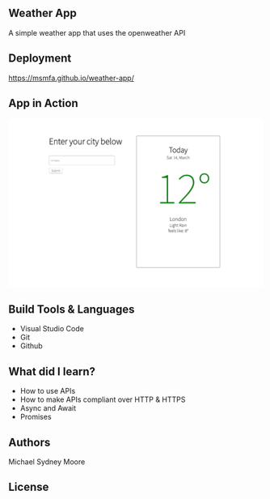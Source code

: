 ## Weather App

A simple weather app that uses the openweather API

## Deployment

https://msmfa.github.io/weather-app/

## App in Action

![](IMG/weather-screenshot.jpg)

## Build Tools & Languages

- Visual Studio Code
- Git
- Github

## What did I learn?

- How to use APIs
- How to make APIs compliant over HTTP & HTTPS
- Async and Await
- Promises

## Authors

Michael Sydney Moore

## License
